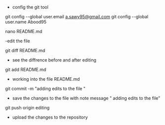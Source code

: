 - config the git tool

git config --global user.email a.sawy95@gmail.com
git config --global user.name Abood95

nano README.md

-edit the file 


git diff  README.md


- see the diffrence before and after editing 


git add README.md 

- working into the file README.md

 git commit -m "adding edits to the file " 

- save the changes to the file with note message " adding edits to the file" 


git push origin editing

- upload the changes to the repository 

